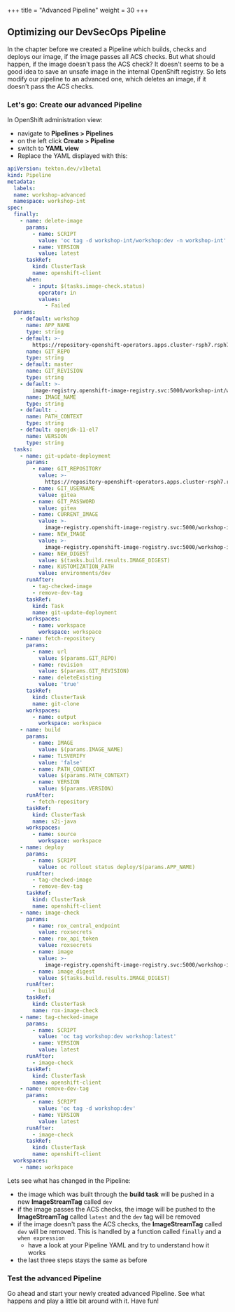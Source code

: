 +++
title = "Advanced Pipeline"
weight = 30
+++

## Optimizing our DevSecOps Pipeline

In the chapter before we created a Pipeline which builds, checks and deploys our image, if the image passes all ACS checks. But what should happen, if the image doesn't pass the ACS check? It doesn't seems to be a good idea to save an unsafe image in the internal OpenShift registry. 
So lets modify our pipeline to an advanced one, which deletes an image, if it doesn't pass the ACS checks. 

### Let's go: Create our advanced Pipeline

In OpenShift administration view: 

- navigate to **Pipelines > Pipelines**
- on the left click **Create > Pipeline**
- switch to **YAML view**
- Replace the YAML displayed with this: 

```yaml
apiVersion: tekton.dev/v1beta1
kind: Pipeline
metadata:
  labels:
  name: workshop-advanced
  namespace: workshop-int
spec:
  finally:
    - name: delete-image
      params:
        - name: SCRIPT
          value: 'oc tag -d workshop-int/workshop:dev -n workshop-int'
        - name: VERSION
          value: latest
      taskRef:
        kind: ClusterTask
        name: openshift-client
      when:
        - input: $(tasks.image-check.status)
          operator: in
          values:
            - Failed
  params:
    - default: workshop
      name: APP_NAME
      type: string
    - default: >-
        https://repository-openshift-operators.apps.cluster-rsph7.rsph7.sandbox1788.opentlc.com/gitea/quarkus-build-options.git
      name: GIT_REPO
      type: string
    - default: master
      name: GIT_REVISION
      type: string
    - default: >-
        image-registry.openshift-image-registry.svc:5000/workshop-int/workshop:dev
      name: IMAGE_NAME
      type: string
    - default: .
      name: PATH_CONTEXT
      type: string
    - default: openjdk-11-el7
      name: VERSION
      type: string
  tasks:
    - name: git-update-deployment
      params:
        - name: GIT_REPOSITORY
          value: >-
            https://repository-openshift-operators.apps.cluster-rsph7.rsph7.sandbox1788.opentlc.com/gitea/openshift-gitops-getting-started.git
        - name: GIT_USERNAME
          value: gitea
        - name: GIT_PASSWORD
          value: gitea
        - name: CURRENT_IMAGE
          value: >-
            image-registry.openshift-image-registry.svc:5000/workshop-int/workshop:latest
        - name: NEW_IMAGE
          value: >-
            image-registry.openshift-image-registry.svc:5000/workshop-int/workshop
        - name: NEW_DIGEST
          value: $(tasks.build.results.IMAGE_DIGEST)
        - name: KUSTOMIZATION_PATH
          value: environments/dev
      runAfter:
        - tag-checked-image
        - remove-dev-tag
      taskRef:
        kind: Task
        name: git-update-deployment
      workspaces:
        - name: workspace
          workspace: workspace
    - name: fetch-repository
      params:
        - name: url
          value: $(params.GIT_REPO)
        - name: revision
          value: $(params.GIT_REVISION)
        - name: deleteExisting
          value: 'true'
      taskRef:
        kind: ClusterTask
        name: git-clone
      workspaces:
        - name: output
          workspace: workspace
    - name: build
      params:
        - name: IMAGE
          value: $(params.IMAGE_NAME)
        - name: TLSVERIFY
          value: 'false'
        - name: PATH_CONTEXT
          value: $(params.PATH_CONTEXT)
        - name: VERSION
          value: $(params.VERSION)
      runAfter:
        - fetch-repository
      taskRef:
        kind: ClusterTask
        name: s2i-java
      workspaces:
        - name: source
          workspace: workspace
    - name: deploy
      params:
        - name: SCRIPT
          value: oc rollout status deploy/$(params.APP_NAME)
      runAfter:
        - tag-checked-image
        - remove-dev-tag
      taskRef:
        kind: ClusterTask
        name: openshift-client
    - name: image-check
      params:
        - name: rox_central_endpoint
          value: roxsecrets
        - name: rox_api_token
          value: roxsecrets
        - name: image
          value: >-
            image-registry.openshift-image-registry.svc:5000/workshop-int/workshop
        - name: image_digest
          value: $(tasks.build.results.IMAGE_DIGEST)
      runAfter:
        - build
      taskRef:
        kind: ClusterTask
        name: rox-image-check
    - name: tag-checked-image
      params:
        - name: SCRIPT
          value: 'oc tag workshop:dev workshop:latest'
        - name: VERSION
          value: latest
      runAfter:
        - image-check
      taskRef:
        kind: ClusterTask
        name: openshift-client
    - name: remove-dev-tag
      params:
        - name: SCRIPT
          value: 'oc tag -d workshop:dev'
        - name: VERSION
          value: latest
      runAfter:
        - image-check
      taskRef:
        kind: ClusterTask
        name: openshift-client
  workspaces:
    - name: workspace
```

Lets see what has changed in the Pipeline:

- the image which was built through the **build task** will be pushed in a new **ImageStreamTag** called `dev`
- if the image passes the ACS checks, the image will be pushed to the **ImageStreamTag** called `latest` and the `dev` tag will be removed
- if the image doesn't pass the ACS checks, the **ImageStreamTag** called `dev` will be removed. This is handled by a function called `finally` and a `when expression`
  - have a look at your Pipeline YAML and try to understand how it works
- the last three steps stays the same as before


### Test the advanced Pipeline

Go ahead and start your newly created advanced Pipeline. See what happens and play a little bit around with it. Have fun! 

